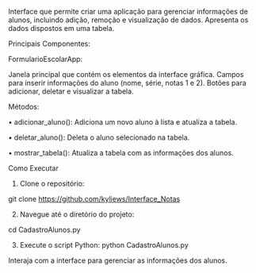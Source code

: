 Interface que permite criar uma aplicação para gerenciar informações de alunos, incluindo adição, remoção e visualização de dados. Apresenta os dados dispostos em uma tabela.

Principais Componentes:

FormularioEscolarApp:

Janela principal que contém os elementos da interface gráfica.
Campos para inserir informações do aluno (nome, série, notas 1 e 2).
Botões para adicionar, deletar e visualizar a tabela.

Métodos:

• adicionar_aluno(): 
Adiciona um novo aluno à lista e atualiza a tabela.

• deletar_aluno(): 
Deleta o aluno selecionado na tabela.

• mostrar_tabela(): 
Atualiza a tabela com as informações dos alunos.

Como Executar

1. Clone o repositório:

git clone https://github.com/kyliews/Interface_Notas

2. Navegue até o diretório do projeto:

cd CadastroAlunos.py

3. Execute o script Python:
python CadastroAlunos.py

Interaja com a interface para gerenciar as informações dos alunos.
